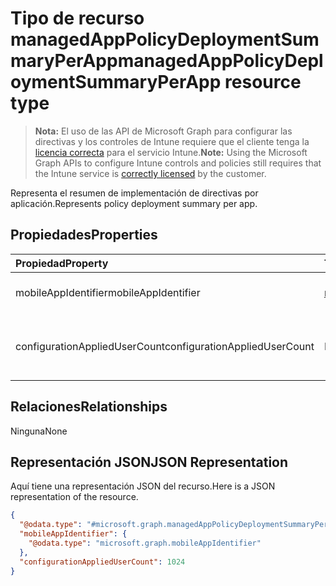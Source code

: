 # <a name="managedapppolicydeploymentsummaryperapp-resource-type"></a><span data-ttu-id="11b17-101">Tipo de recurso managedAppPolicyDeploymentSummaryPerApp</span><span class="sxs-lookup"><span data-stu-id="11b17-101">managedAppPolicyDeploymentSummaryPerApp resource type</span></span>

> <span data-ttu-id="11b17-102">**Nota:** El uso de las API de Microsoft Graph para configurar las directivas y los controles de Intune requiere que el cliente tenga la [licencia correcta](https://go.microsoft.com/fwlink/?linkid=839381) para el servicio Intune.</span><span class="sxs-lookup"><span data-stu-id="11b17-102">**Note:** Using the Microsoft Graph APIs to configure Intune controls and policies still requires that the Intune service is [correctly licensed](https://go.microsoft.com/fwlink/?linkid=839381) by the customer.</span></span>

<span data-ttu-id="11b17-103">Representa el resumen de implementación de directivas por aplicación.</span><span class="sxs-lookup"><span data-stu-id="11b17-103">Represents policy deployment summary per app.</span></span>
## <a name="properties"></a><span data-ttu-id="11b17-104">Propiedades</span><span class="sxs-lookup"><span data-stu-id="11b17-104">Properties</span></span>
|<span data-ttu-id="11b17-105">Propiedad</span><span class="sxs-lookup"><span data-stu-id="11b17-105">Property</span></span>|<span data-ttu-id="11b17-106">Tipo</span><span class="sxs-lookup"><span data-stu-id="11b17-106">Type</span></span>|<span data-ttu-id="11b17-107">Descripción</span><span class="sxs-lookup"><span data-stu-id="11b17-107">Description</span></span>|
|:---|:---|:---|
|<span data-ttu-id="11b17-108">mobileAppIdentifier</span><span class="sxs-lookup"><span data-stu-id="11b17-108">mobileAppIdentifier</span></span>|[<span data-ttu-id="11b17-109">mobileAppIdentifier</span><span class="sxs-lookup"><span data-stu-id="11b17-109">mobileAppIdentifier</span></span>](../resources/intune_mam_mobileappidentifier.md)|<span data-ttu-id="11b17-110">Implementación de una aplicación.</span><span class="sxs-lookup"><span data-stu-id="11b17-110">Deployment of an app.</span></span>|
|<span data-ttu-id="11b17-111">configurationAppliedUserCount</span><span class="sxs-lookup"><span data-stu-id="11b17-111">configurationAppliedUserCount</span></span>|<span data-ttu-id="11b17-112">Int32</span><span class="sxs-lookup"><span data-stu-id="11b17-112">Int32</span></span>|<span data-ttu-id="11b17-113">Número de usuarios a los que se aplica la directiva.</span><span class="sxs-lookup"><span data-stu-id="11b17-113">Number of users the policy is applied.</span></span>|

## <a name="relationships"></a><span data-ttu-id="11b17-114">Relaciones</span><span class="sxs-lookup"><span data-stu-id="11b17-114">Relationships</span></span>
<span data-ttu-id="11b17-115">Ninguna</span><span class="sxs-lookup"><span data-stu-id="11b17-115">None</span></span>
## <a name="json-representation"></a><span data-ttu-id="11b17-116">Representación JSON</span><span class="sxs-lookup"><span data-stu-id="11b17-116">JSON Representation</span></span>
<span data-ttu-id="11b17-117">Aquí tiene una representación JSON del recurso.</span><span class="sxs-lookup"><span data-stu-id="11b17-117">Here is a JSON representation of the resource.</span></span>
<!-- {
  "blockType": "resource",
  "@odata.type": "microsoft.graph.managedAppPolicyDeploymentSummaryPerApp"
}
-->
``` json
{
  "@odata.type": "#microsoft.graph.managedAppPolicyDeploymentSummaryPerApp",
  "mobileAppIdentifier": {
    "@odata.type": "microsoft.graph.mobileAppIdentifier"
  },
  "configurationAppliedUserCount": 1024
}
```



